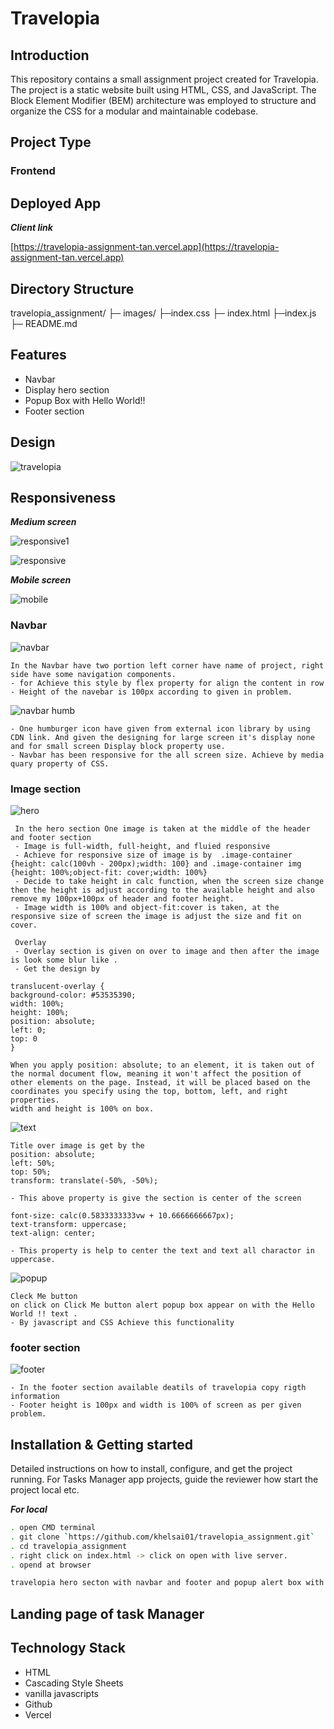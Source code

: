  # Travelopia

## Introduction
This repository contains a small assignment project created for Travelopia. The project is a static website built using HTML, CSS, and JavaScript. The Block Element Modifier (BEM) architecture was employed to structure and organize the CSS for a modular and maintainable codebase.

## Project Type
### Frontend

## Deployed App

***Client link*** 

[https://travelopia-assignment-tan.vercel.app](https://travelopia-assignment-tan.vercel.app)


## Directory Structure

travelopia_assignment/
├─ images/
├─index.css
├─ index.html
├─index.js
├─ README.md



## Features
- Navbar
- Display hero section
- Popup Box with Hello World!!
- Footer section

## Design 

![travelopia](https://github.com/khelsai01/travelopia_assignment/assets/119441119/5ad3f995-6f5c-4986-881e-569346703796)

## Responsiveness

***Medium screen***

![responsive1](https://github.com/khelsai01/travelopia_assignment/assets/119441119/409218d5-96de-49cb-af37-884c392372ad)

![responsive](https://github.com/khelsai01/travelopia_assignment/assets/119441119/992ea430-cd40-48e8-a55d-5ed7508a44e0)

***Mobile screen***

![mobile](https://github.com/khelsai01/travelopia_assignment/assets/119441119/3d628b19-e5fa-4d2f-becb-e7e1ea47f5c1)

### Navbar 

 ![navbar](https://github.com/khelsai01/travelopia_assignment/assets/119441119/30fcf68f-b5e6-40cc-b7b4-117899ca5fac)

    In the Navbar have two portion left corner have name of project, right side have some navigation components.
    - for Achieve this style by flex property for align the content in row
    - Height of the navebar is 100px according to given in problem.
    
![navbar humb](https://github.com/khelsai01/travelopia_assignment/assets/119441119/77787d0d-ebf4-4d53-9482-7b1319caa7d9)

    - One humburger icon have given from external icon library by using CDN link. And given the designing for large screen it's display none and for small screen Display block property use.
    - Navbar has been responsive for the all screen size. Achieve by media quary property of CSS.

### Image section

![hero](https://github.com/khelsai01/travelopia_assignment/assets/119441119/e4942200-8fa6-4449-b3c7-2b32cd383f29)


     In the hero section One image is taken at the middle of the header and footer section
     - Image is full-width, full-height, and fluied responsive
     - Achieve for responsive size of image is by  .image-container {height: calc(100vh - 200px);width: 100} and .image-container img {height: 100%;object-fit: cover;width: 100%}
     - Decide to take height in calc function, when the screen size change then the height is adjust according to the available height and also remove my 100px+100px of header and footer height.
     - Image width is 100% and object-fit:cover is taken, at the responsive size of screen the image is adjust the size and fit on cover.

     Overlay
     - Overlay section is given on over to image and then after the image is look some blur like .
     - Get the design by
    
    translucent-overlay {
    background-color: #53535390;
    width: 100%;
    height: 100%;
    position: absolute;
    left: 0;
    top: 0
    }
    
    When you apply position: absolute; to an element, it is taken out of the normal document flow, meaning it won't affect the position of other elements on the page. Instead, it will be placed based on the coordinates you specify using the top, bottom, left, and right properties.
    width and height is 100% on box.
    
 ![text](https://github.com/khelsai01/travelopia_assignment/assets/119441119/afb1c0ef-edcc-44c1-8a97-8f0641d812a1)

    Title over image is get by the
    position: absolute;
    left: 50%;
    top: 50%;
    transform: translate(-50%, -50%);
    
    - This above property is give the section is center of the screen
    
    font-size: calc(0.5833333333vw + 10.6666666667px);
    text-transform: uppercase;
    text-align: center;
    
    - This property is help to center the text and text all charactor in uppercase.
    
![popup](https://github.com/khelsai01/travelopia_assignment/assets/119441119/3a9339b6-6137-4a68-b841-59741f2010d8)

    Cleck Me button 
    on click on Click Me button alert popup box appear on with the Hello World !! text .
    - By javascript and CSS Achieve this functionality

### footer section

    
   ![footer](https://github.com/khelsai01/travelopia_assignment/assets/119441119/cbe25f65-e22a-4e23-81b1-eab497e3879d)
   
    - In the footer section available deatils of travelopia copy rigth information 
    - Footer height is 100px and width is 100% of screen as per given problem.

 

## Installation & Getting started
Detailed instructions on how to install, configure, and get the project running. For Tasks Manager app projects, guide the reviewer how start the project local etc.

***For local***
```bash
. open CMD terminal
. git clone `https://github.com/khelsai01/travelopia_assignment.git`
. cd travelopia_assignment
. right click on index.html -> click on open with live server.
. opend at browser
```

```bash
travelopia hero secton with navbar and footer and popup alert box with Hello World.
```

## Landing page of task Manager

## Technology Stack

- HTML
- Cascading Style Sheets
- vanilla javascripts
- Github
- Vercel
